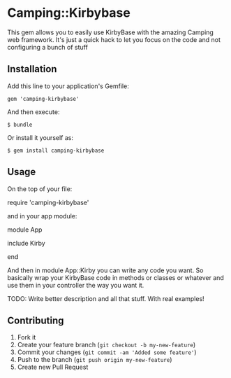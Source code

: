 # Camping::Kirbybase

This gem allows you to easily use KirbyBase with the amazing Camping web framework.
It's just a quick hack to let you focus on the code and not configuring a bunch of stuff

## Installation

Add this line to your application's Gemfile:

    gem 'camping-kirbybase'

And then execute:

    $ bundle

Or install it yourself as:

    $ gem install camping-kirbybase

## Usage

On the top of your file:

require 'camping-kirbybase'

and in your app module:

module App

include Kirby

end

And then in module App::Kirby you can
write any code you want. So basically wrap your
KirbyBase code in methods or classes or whatever and use
them in your controller the way you want it.

TODO: Write better description and all that stuff. With real examples!

## Contributing

1. Fork it
2. Create your feature branch (`git checkout -b my-new-feature`)
3. Commit your changes (`git commit -am 'Added some feature'`)
4. Push to the branch (`git push origin my-new-feature`)
5. Create new Pull Request
